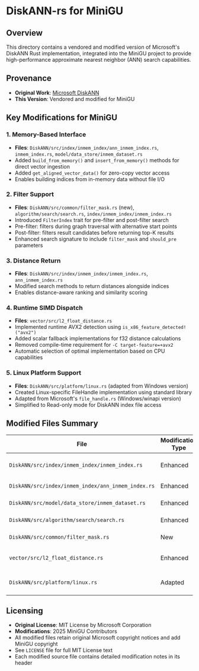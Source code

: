 # DiskANN-rs for MiniGU

## Overview

This directory contains a vendored and modified version of Microsoft's DiskANN Rust implementation, integrated into the MiniGU project to provide high-performance approximate nearest neighbor (ANN) search capabilities.

## Provenance

- **Original Work**: [Microsoft DiskANN](https://github.com/microsoft/DiskANN/tree/main/rust)
- **This Version**: Vendored and modified for MiniGU

## Key Modifications for MiniGU

### 1. Memory-Based Interface
- **Files**: `DiskANN/src/index/inmem_index/ann_inmem_index.rs`, `inmem_index.rs`, `model/data_store/inmem_dataset.rs`
- Added `build_from_memory()` and `insert_from_memory()` methods for direct vector ingestion
- Added `get_aligned_vector_data()` for zero-copy vector access
- Enables building indices from in-memory data without file I/O

### 2. Filter Support
- **Files**: `DiskANN/src/common/filter_mask.rs` (new), `algorithm/search/search.rs`, `index/inmem_index/inmem_index.rs`
- Introduced `FilterIndex` trait for pre-filter and post-filter search
- Pre-filter: filters during graph traversal with alternative start points
- Post-filter: filters result candidates before returning top-K results
- Enhanced search signature to include `filter_mask` and `should_pre` parameters

### 3. Distance Return
- **Files**: `DiskANN/src/index/inmem_index/inmem_index.rs`, `ann_inmem_index.rs`
- Modified search methods to return distances alongside indices
- Enables distance-aware ranking and similarity scoring


### 4. Runtime SIMD Dispatch
- **Files**: `vector/src/l2_float_distance.rs`
- Implemented runtime AVX2 detection using `is_x86_feature_detected!("avx2")`
- Added scalar fallback implementations for f32 distance calculations
- Removed compile-time requirement for `-C target-feature=+avx2`
- Automatic selection of optimal implementation based on CPU capabilities

### 5. Linux Platform Support
- **Files**: `DiskANN/src/platform/linux.rs` (adapted from Windows version)
- Created Linux-specific FileHandle implementation using standard library
- Adapted from Microsoft's `file_handle.rs` (Windows/winapi version)
- Simplified to Read-only mode for DiskANN index file access

## Modified Files Summary

| File | Modification Type | Description |
|------|------------------|-------------|
| `DiskANN/src/index/inmem_index/inmem_index.rs` | Enhanced | Memory interface, filter support, distances |
| `DiskANN/src/index/inmem_index/ann_inmem_index.rs` | Enhanced | Memory-based API, search signature |
| `DiskANN/src/model/data_store/inmem_dataset.rs` | Enhanced | build_from_memory, copy_aligned_data |
| `DiskANN/src/algorithm/search/search.rs` | Enhanced | Filter-aware search, get_init_ids |
| `DiskANN/src/common/filter_mask.rs` | New | FilterIndex trait (MiniGU original) |
| `vector/src/l2_float_distance.rs` | Enhanced | Runtime SIMD dispatch, scalar fallback |
| `DiskANN/src/platform/linux.rs` | Adapted | Linux FileHandle from Windows version |

## Licensing

- **Original License**: MIT License by Microsoft Corporation
- **Modifications**: 2025 MiniGU Contributors
- All modified files retain original Microsoft copyright notices and add MiniGU copyright
- See `LICENSE` file for full MIT License text
- Each modified source file contains detailed modification notes in its header

